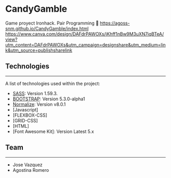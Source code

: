 # CandyGamble
Game proyect Ironhack. Pair Programming :yellow_heart:
https://agoss-snm.github.io/CandyGamble/index.html
https://www.canva.com/design/DAFdrPAWOXs/jKhff1nBw9M3uXN7iqBTeA/view?utm_content=DAFdrPAWOXs&utm_campaign=designshare&utm_medium=link&utm_source=publishsharelink

## Technologies
***
A list of technologies used within the project:
* [SASS](https://sass-lang.com/): Version  1.59.3.
* [BOOTSTRAP](https://getbootstrap.com/): Version 5.3.0-alpha1
* [Normalize](https://necolas.github.io/normalize.css/): Version v8.0.1
* [Javascript]
* [FLEXBOX-CSS]
* [GRID-CSS]
* [HTML]
* [Font Awesome Kit]: Version Latest 5.x

## Team
***
* Jose Vazquez
* Agostina Romero
